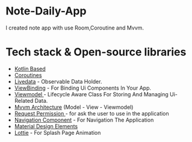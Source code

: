 # Note-Daily-App
I created note app with use Room,Coroutine and Mvvm.

# Tech stack & Open-source libraries
- [Kotlin Based](https://kotlinlang.org/docs/home.html "Kotlin Based")
- [Coroutines](https://developer.android.com/kotlin/coroutines?gclid=EAIaIQobChMIs8Pf7YTa-AIVD1KRCh1zVgQDEAAYASAAEgIvW_D_BwE&gclsrc=aw.ds "Coroutines")
- [Livedata](https://developer.android.com/topic/libraries/architecture/livedata "Livedata") - Observable Data Holder.
- [ViewBinding](https://developer.android.com/topic/libraries/view-binding "ViewBinding") - For Binding Ui Components  In Your App.
- [Viewmodel ](https://developer.android.com/topic/libraries/architecture/viewmodel?gclid=EAIaIQobChMI4eWAmoba-AIVWo9oCR0hPgxaEAAYASAAEgKoSfD_BwE&gclsrc=aw.ds "Viewmodel ")- Lifecycle Aware Class For Storing And Managing Ui-Related Data.
- [Mvvm Architecture](https://developer.android.com/topic/architecture "Mvvm Architecture") (Model - View - Viewmodel)
- [Request Permission ](https://developer.android.com/training/permissions/requesting "Request Permission ")- for ask the user to use in the application
- [Navigation Component](https://developer.android.com/guide/navigation/navigation-getting-started "Navigation Component") - For Navigation The Application
- [Material Design Elements](https://material.io/components?platform=android "Material Design Elements")
- [Lottie](https://lottiefiles.com/ "Lottie") - For Splash Page Animation
